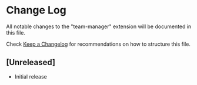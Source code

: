# Change Log

All notable changes to the "team-manager" extension will be documented in this file.

Check [Keep a Changelog](http://keepachangelog.com/) for recommendations on how to structure this file.

## [Unreleased]

- Initial release